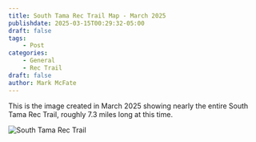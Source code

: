 ```yaml
---
title: South Tama Rec Trail Map - March 2025
publishdate: 2025-03-15T00:29:32-05:00
draft: false
tags:
    - Post
categories:
    - General
    - Rec Trail
draft: false
author: Mark McFate
---
```


This is the image created in March 2025 showing nearly the entire South Tama Rec Trail, roughly 7.3 miles long at this time.  

![South Tama Rec Trail](https://tamatoledocv.blob.core.windows.net/cv-resources/South-Tama-Rec-Trail-from-geojson.io.png)

